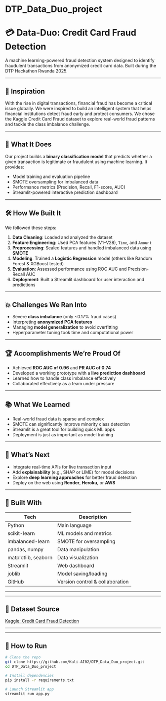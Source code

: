 # DTP_Data_Duo_project
# 💳 Data-Duo: Credit Card Fraud Detection

A machine learning-powered fraud detection system designed to identify fraudulent transactions from anonymized credit card data. Built during the DTP Hackathon Rwanda 2025.

---

## 🚀 Inspiration

With the rise in digital transactions, financial fraud has become a critical issue globally. We were inspired to build an intelligent system that helps financial institutions detect fraud early and protect consumers. We chose the Kaggle Credit Card Fraud dataset to explore real-world fraud patterns and tackle the class imbalance challenge.

---

## 🧠 What It Does

Our project builds a **binary classification model** that predicts whether a given transaction is legitimate or fraudulent using machine learning. It provides:

- Model training and evaluation pipeline
- SMOTE oversampling for imbalanced data
- Performance metrics (Precision, Recall, F1-score, AUC)
- Streamlit-powered interactive prediction dashboard

---

## 🛠️ How We Built It

We followed these steps:

1. **Data Cleaning**: Loaded and analyzed the dataset
2. **Feature Engineering**: Used PCA features (V1–V28), `Time`, and `Amount`
3. **Preprocessing**: Scaled features and handled imbalanced data using **SMOTE**
4. **Modeling**: Trained a **Logistic Regression** model (others like Random Forest & XGBoost tested)
5. **Evaluation**: Assessed performance using ROC AUC and Precision-Recall AUC
6. **Deployment**: Built a Streamlit dashboard for user interaction and predictions

---

## 💥 Challenges We Ran Into

- Severe **class imbalance** (only ~0.17% fraud cases)
- Interpreting **anonymized PCA features**
- Managing **model generalization** to avoid overfitting
- Hyperparameter tuning took time and computational power

---

## 🏆 Accomplishments We’re Proud Of

- Achieved **ROC AUC of 0.96** and **PR AUC of 0.74**
- Developed a working prototype with a **live prediction dashboard**
- Learned how to handle class imbalance effectively
- Collaborated effectively as a team under pressure

---

## 📚 What We Learned

- Real-world fraud data is sparse and complex
- SMOTE can significantly improve minority class detection
- Streamlit is a great tool for building quick ML apps
- Deployment is just as important as model training

---

## 🔮 What’s Next

- Integrate real-time APIs for live transaction input
- Add **explainability** (e.g., SHAP or LIME) for model decisions
- Explore **deep learning approaches** for better fraud detection
- Deploy on the web using **Render**, **Heroku**, or **AWS**

---

## 🧰 Built With

| Tech | Description |
|------|-------------|
| Python | Main language |
| scikit-learn | ML models and metrics |
| imbalanced-learn | SMOTE for oversampling |
| pandas, numpy | Data manipulation |
| matplotlib, seaborn | Data visualization |
| Streamlit | Web dashboard |
| joblib | Model saving/loading |
| GitHub | Version control & collaboration |

---



---

## 📌 Dataset Source

[Kaggle: Credit Card Fraud Detection](https://www.kaggle.com/datasets/mlg-ulb/creditcardfra)

---



---

## 🧪 How to Run

```bash
# Clone the repo
git clone https://github.com/Kali-AI02/DTP_Data_Duo_project.git
cd DTP_Data_Duo_project

# Install dependencies
pip install -r requirements.txt

# Launch Streamlit app
streamlit run app.py




